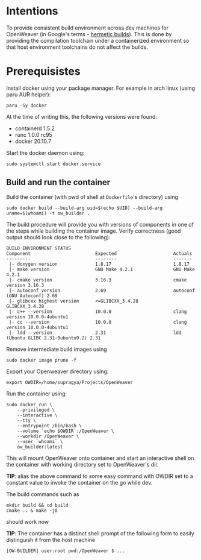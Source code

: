 # Intentions
To provide consistent build environment across dev machines for OpenWeaver (in Google's terms - [hermetic builds](https://sre.google/sre-book/release-engineering/)). This is done by providing the compilation toolchain under a containerized environment so that host environment toolchains do not affect the builds.

# Prerequisistes
Install docker using your package manager. For example in arch linux (using paru AUR helper):
```
paru -Sy docker
```
At the time of writing this, the following versions were found:
- containerd 1.5.2
- runc 1.0.0 rc95
- docker 20.10.7

Start the docker daemon using:
```
sudo systemctl start docker.service
```

## Build and run the container
Build the container (with pwd of shell at `Dockerfile`'s directory) using
```
sudo docker build --build-arg uid=$(echo $UID) --build-arg uname=$(whoami) -t ow_builder .
```
The build procedure will provide you with versions of components in one of the steps while building the container image. Verify correctness (good output should look close to the following):
```
BUILD ENVIRONMENT STATUS
Component                        Expected                     Actuals
---------                        --------                     -------
 |- doxygen version              1.8.17                       1.8.17
 |- make version                 GNU Make 4.2.1               GNU Make 4.2.1
 |- cmake version                3.16.3                       cmake version 3.16.3
 |- autoconf version             2.69                         autoconf (GNU Autoconf) 2.69
 |- glibcxx highest version      <=GLIBCXX_3.4.28             GLIBCXX_3.4.28
 |- c++ --version                10.0.0                       clang version 10.0.0-4ubuntu1 
 |- cc --version                 10.0.0                       clang version 10.0.0-4ubuntu1 
 |- ldd --version                2.31                         ldd (Ubuntu GLIBC 2.31-0ubuntu9.2) 2.31
```
Remove intermediate build images using
```
sudo docker image prune -f
```
Export your Openweaver directory using:
```
export OWDIR=/home/supragya/Projects/OpenWeaver
```
Run the container using:
```
sudo docker run \
    --privileged \
    --interactive \
    --tty \
    --entrypoint /bin/bash \
    --volume `echo $OWDIR`:/OpenWeaver \
    --workdir /OpenWeaver \
    --user `whoami` \
    ow_builder:latest
```
This will mount OpenWeaver onto container and start an interactive shell on the container with working directory set to OpenWeaver's dir.

**TIP**: alias the above command to some easy command with OWDIR set to a constant value to invoke the container on the go while dev.

The build commands such as 
```
mkdir build && cd build
cmake .. & make -j8
```
should work now

**TIP**: The container has a distinct shell prompt of the following form to easily distinguish it from the host machine
```
[OW-BUILDER] user:root pwd:/OpenWeaver $ ...
```
